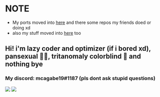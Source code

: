 # NOTE
- My ports moved into [here](https://github.com/orgs/MobilePorting/repositories) and there some repos my friends doed or doing xd
- also my stuff moved into [here](https://github.com/orgs/mcagabe19-stuff/repositories) too

## Hi! i'm lazy coder and optimizer (if i bored xd), pansexual 🏳️‍🌈, tritanomaly colorblind 🥲 and nothing bye
### My discord: mcagabe19#1187 (pls dont ask stupid questions)

![](https://github-readme-stats.vercel.app/api?username=mcagabe19&show_icons=true&theme=vue-dark)
![](https://github-readme-stats.vercel.app/api/top-langs/?username=mcagabe19&layout=compact&show_icons=true&theme=vue-dark)
